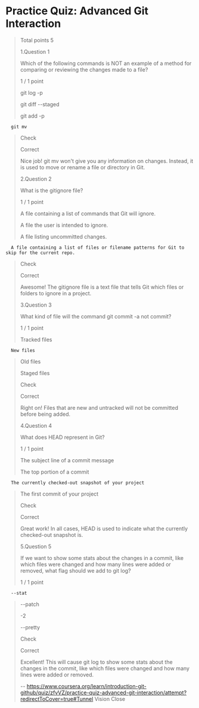 # Practice Quiz: Advanced Git Interaction
> 
> Total points 5
> 
>  1.Question 1
> 
> Which of the following commands is NOT an example of a method for comparing or reviewing the changes made to a file?
> 
> 1 / 1 point 
> 
>  git log -p 
> 
>  git diff --staged 
> 
>  git add -p 
> 

      git mv 
> 
> Check
> 
> Correct
> 
> Nice job! git mv won't give you any information on changes. Instead, it is used to move or rename a file or directory in Git.
> 
>  2.Question 2
> 
> What is the gitignore file?
> 
> 1 / 1 point 
> 
>  A file containing a list of commands that Git will ignore. 
> 
>  A file the user is intended to ignore. 
> 
>  A file listing uncommitted changes. 
> 

      A file containing a list of files or filename patterns for Git to skip for the current repo. 
> 
> Check
> 
> Correct
> 
> Awesome! The gitignore file is a text file that tells Git which files or folders to ignore in a project.
> 
>  3.Question 3
> 
> What kind of file will the command git commit -a not commit?
> 
> 1 / 1 point 
> 
>  Tracked files 
> 

      New files 
> 
>  Old files 
> 
>  Staged files 
> 
> Check
> 
> Correct
> 
> Right on! Files that are new and untracked will not be committed before being added.
> 
>  4.Question 4
> 
> What does HEAD represent in Git?
> 
> 1 / 1 point 
> 
>  The subject line of a commit message 
> 
>  The top portion of a commit 
> 

      The currently checked-out snapshot of your project 
> 
>  The first commit of your project 
> 
> Check
> 
> Correct
> 
> Great work! In all cases, HEAD is used to indicate what the currently checked-out snapshot is.
> 
>  5.Question 5
> 
> If we want to show some stats about the changes in a commit, like which files were changed and how many lines were added or removed, what flag should we add to git log?
> 
> 1 / 1 point 
> 

      --stat 
> 
>  --patch 
> 
>  -2 
> 
>  --pretty 
> 
> Check
> 
> Correct
> 
> Excellent! This will cause git log to show some stats about the changes in the commit, like which files were changed and how many lines were added or removed.
>
> -- https://www.coursera.org/learn/introduction-git-github/quiz/zfvVZ/practice-quiz-advanced-git-interaction/attempt?redirectToCover=true#Tunnel Vision Close
